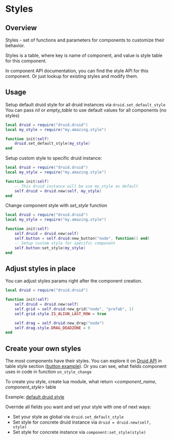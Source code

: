 # Styles

## Overview

Styles - set of functions and parameters for components to customize their behavior.

Styles is a table, where key is name of component, and value is style table for this component.

In component API documentation, you can find the style API for this component. Or just lookup for existing styles and modify them.

## Usage

Setup default druid style for all druid instances via `druid.set_default_style`
You can pass _nil_ or _empty_table_ to use default values for all components (no styles)

```lua
local druid = require("druid.druid")
local my_style = require("my.amazing.style")

function init(self)
    druid.set_default_style(my_style)
end
```

Setup custom style to specific druid instance:

```lua
local druid = require("druid.druid")
local my_style = require("my.amazing.style")

function init(self)
    -- This druid instance will be use my_style as default
    self.druid = druid.new(self, my_style)
end
```

Change component style with _set_style_ function

```lua
local druid = require("druid.druid")
local my_style = require("my.amazing.style")

function init(self)
	self.druid = druid.new(self)
	self.button = self.druid:new_button("node", function() end)
	-- Setup custom style for specific component
	self.button:set_style(my_style)
end
```

## Adjust styles in place

You can adjust styles params right after the component creation.

```lua
local druid = require("druid.druid")

function init(self)
	self.druid = druid.new(self)
	self.grid = self.druid:new_grid("node", "prefab", 1)
	self.grid.style.IS_ALIGN_LAST_ROW = true

	self.drag = self.druid:new_drag("node")
	self.drag.style.DRAG_DEADZONE = 0
end
```


## Create your own styles

The most components have their styles. You can explore it on [Druid API](https://insality.github.io/druid/) in table style section ([button example](https://insality.github.io/druid/modules/Button.html#style)). Or you can see, what fields component uses in code in function `on_style_change`

To create you style, create lua module, what return <_component_name_, _component_style_> table

Example: [default druid style](https://github.com/Insality/druid/blob/master/druid/styles/default/style.lua)

Override all fields you want and set your style with one of next ways:

- Set your style as global via `druid.set_default_style`
- Set style for concrete druid instance via `druid = druid.new(self, style)`
- Set style for concrete instance via `component:set_style(style)`
